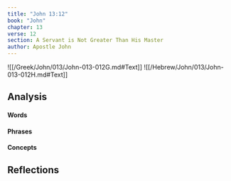 ```yaml
---
title: "John 13:12"
book: "John"
chapter: 13
verse: 12
section: A Servant is Not Greater Than His Master
author: Apostle John
---
```

![[/Greek/John/013/John-013-012G.md#Text]]
![[/Hebrew/John/013/John-013-012H.md#Text]]

## Analysis

#### Words

#### Phrases

#### Concepts

## Reflections
